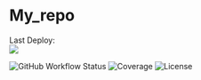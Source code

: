 # My_repo

Last Deploy:<br>
<img src="https://github.com/SergeyKirakosyan/My_repo/actions/deploy.yml/badge.svg?branch=master"><br> 



![GitHub Workflow Status](https://img.shields.io/github.com/SergeyKirakosyan/My_repo/Prepare_action)
![Coverage](https://img.shields.io/codecov/c/github.com/SergeyKirakosyan/My_repo)
![License](https://img.shields.io/github.com/SergeyKirakosyan/My_repo)
